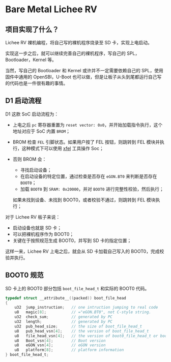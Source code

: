 # Bare Metal Lichee RV

## 项目实现了什么？

Lichee RV 裸机编程，将自己写的裸机程序烧录至 SD 卡，实现上电启动。

实现这一步之后，就可以继续完善自己的裸机程序，写自己的 SPL，Bootloader，Kernel 等。

当然，写自己的 Bootloader 和 Kernel 或许并不一定需要依赖自己的 SPL，使用固件中通用的 OpenSBI，U-Boot 也可以做，但是让板子从头到尾都运行自己写的代码也是一件很有趣的事情。


## D1 启动流程

D1 这款 SoC 启动流程为：  

- 上电之后 `pc` 寄存器重置为 `reset vector: 0x0`，并开始加载指令执行，这个地址对应于 SoC 内置 `BROM`；  
- BROM 检查 `FEL` 引脚状态。如果用户按了 FEL 按钮，则跳转到 FEL 模块并执行，这种模式下可以使用 [xfel](https://github.com/xboot/xfel) 工具操作 Soc；  
- 否则 BROM 会：
  - 寻找启动设备；  
  - 在启动设备的特定位置，通过检查是否存在 `eGON.BT0` 来判断是否存在 `BOOT0`；  
  - 加载 `BOOT0` 到 `SRAM: 0x20000`，并对 `BOOT0` 进行完整性校验，然后执行；  
  
  如果未找到设备、未找到 BOOT0，或者校验不通过，则跳转到 FEL 模块执行；  


对于 Lichee RV 板子来说：  
- 启动设备也就是 SD 卡；  
- 可以把裸机程序作为 BOOT0；  
- 关键在于按照规范生成 BOOT0，并写到 SD 卡的指定位置；  

这样一来，Lichee RV 上电之后，就会从 SD 卡加载自己写入的 BOOT0，完成校验并执行。  

## BOOT0 规范

SD 卡上的 BOOT0 部分包括 `boot_file_head_t` 和实际的 BOOT0 代码。

```c
typedef struct __attribute__((packed)) boot_file_head
{
	u32  jump_instruction;   // one intruction jumping to real code
	u8   magic[8];           // ="eGON.BT0", not C-style string.
	u32  check_sum;          // generated by PC
	u32  length;             // generated by PC
	u32  pub_head_size;      // the size of boot_file_head_t
	u8   pub_head_vsn[4];    // the version of boot_file_head_t
	u8   file_head_vsn[4];   // the version of boot0_file_head_t or boot1_file_head_t
	u8   Boot_vsn[4];        // Boot version
	u8   eGON_vsn[4];        // eGON version
	u8   platform[8];        // platform information
} boot_file_head_t;
```

